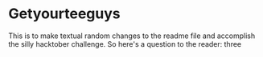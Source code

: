 # Getyourteeguys
This is to make textual random changes to the readme file and accomplish the silly hacktober challenge.
So here's a question to the reader: 
three
